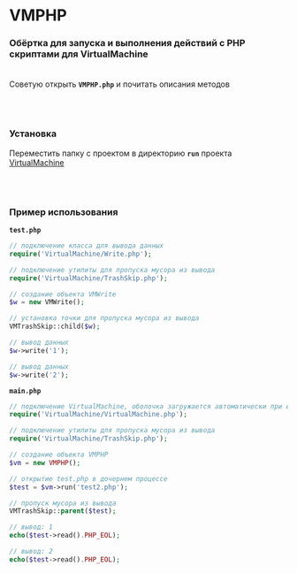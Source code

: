 # VMPHP
### Обёртка для запуска и выполнения действий с PHP скриптами для VirtualMachine<br><br>

Советую открыть **`VMPHP.php`** и почитать описания методов

<br><br>
### Установка
Переместить папку с проектом в директорию **`run`** проекта [VirtualMachine](https://github.com/deathscore13/VirtualMachine)

<br><br>
### Пример использования
**`test.php`**
```php
// подключение класса для вывода данных
require('VirtualMachine/Write.php');

// подключение утилиты для пропуска мусора из вывода
require('VirtualMachine/TrashSkip.php');

// создание объекта VMWrite
$w = new VMWrite();

// установка точки для пропуска мусора из вывода
VMTrashSkip::child($w);

// вывод данных
$w->write('1');

// вывод данных
$w->write('2');
```
**`main.php`**
```php
// подключение VirtualMachine, оболочка загружается автоматически при использовании
require('VirtualMachine/VirtualMachine.php');

// подключение утилиты для пропуска мусора из вывода
require('VirtualMachine/TrashSkip.php');

// создание объекта VMPHP
$vm = new VMPHP();

// открытие test.php в дочернем процессе
$test = $vm->run('test2.php');

// пропуск мусора из вывода
VMTrashSkip::parent($test);

// вывод: 1
echo($test->read().PHP_EOL);

// вывод: 2
echo($test->read().PHP_EOL);
```
